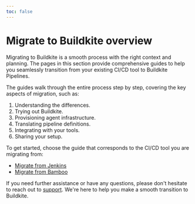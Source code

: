 ```yaml
---
toc: false
---
```


# Migrate to Buildkite overview

Migrating to Buildkite is a smooth process with the right context and planning. The pages in this section provide comprehensive guides to help you seamlessly transition from your existing CI/CD tool to Buildkite Pipelines.

The guides walk through the entire process step by step, covering the key aspects of migration, such as:

1. Understanding the differences.
1. Trying out Buildkite.
1. Provisioning agent infrastructure.
1. Translating pipeline definitions.
1. Integrating with your tools.
1. Sharing your setup.

To get started, choose the guide that corresponds to the CI/CD tool you are migrating from:

-   [Migrate from Jenkins](/docs/pipelines/migrate-from-jenkins)
-   [Migrate from Bamboo](/docs/tutorials/migrating-from-bamboo)

If you need further assistance or have any questions, please don't hesitate to reach out to [support](https://buildkite.com/support). We're here to help you make a smooth transition to Buildkite.
